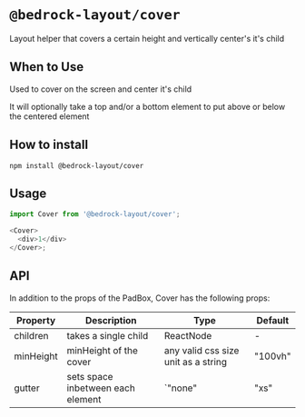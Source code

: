 # `@bedrock-layout/cover`

Layout helper that covers a certain height and vertically center's it's child

## When to Use

Used to cover on the screen and center it's child

It will optionally take a top and/or a bottom element to put above or below the centered element

## How to install

`npm install @bedrock-layout/cover`

## Usage

```javascript
import Cover from '@bedrock-layout/cover';

<Cover>
  <div>1</div>
</Cover>;
```

## API

In addition to the props of the PadBox, Cover has the following props:

| Property  | Description                       | Type                                                       | Default |
| --------- | --------------------------------- | ---------------------------------------------------------- | ------- |
| children  | takes a single child              | ReactNode                                                  | -       |
| minHeight | minHeight of the cover            | any valid css size unit as a string                        | "100vh" |
| gutter    | sets space inbetween each element | `"none" | "xs" | "sm" | "md" | "lg" | "lg" | "xl" | "xxl"` | `md`    |
